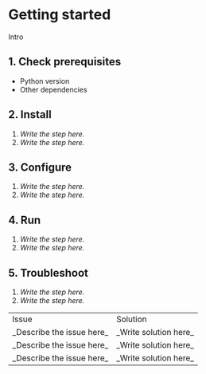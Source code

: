# Getting started

Intro

## 1. Check prerequisites

- Python version 
- Other dependencies

## 2. Install

1. _Write the step here._
2. _Write the step here._

## 3. Configure 

1. _Write the step here._
2. _Write the step here._

## 4. Run 

1. _Write the step here._
2. _Write the step here._

## 5. Troubleshoot 

1. _Write the step here._
2. _Write the step here._

<table>
  <tr>
   <td>
    Issue
   </td>
   <td>
    Solution
   </td>
  </tr>
  <tr>
   <td>
    _Describe the issue here_
   </td>
   <td>
    _Write solution here_
   </td>
  </tr>
  <tr>
   <td>
    _Describe the issue here_
   </td>
   <td>
    _Write solution here_
   </td>
  </tr>
  <tr>
   <td>
    _Describe the issue here_
   </td>
   <td>
    _Write solution here_
   </td>
  </tr>
</table>
